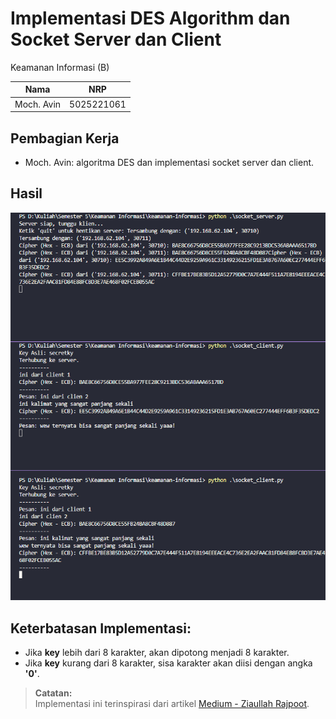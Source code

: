 # Implementasi DES Algorithm dan Socket Server dan Client
Keamanan Informasi (B)

| Nama        | NRP         |
|-------------|-------------|
| Moch. Avin  | 5025221061  |


## Pembagian Kerja
- Moch. Avin: algoritma DES dan implementasi socket server dan client.


## Hasil
![hasil test](/public/image.png)


## Keterbatasan Implementasi:
- Jika **key** lebih dari 8 karakter, akan dipotong menjadi 8 karakter.
- Jika **key** kurang dari 8 karakter, sisa karakter akan diisi dengan angka **'0'**.

> **Catatan:**  
> Implementasi ini terinspirasi dari artikel [Medium - Ziaullah Rajpoot](https://medium.com/@ziaullahrajpoot/data-encryption-standard-des-dc8610aafdb3).
